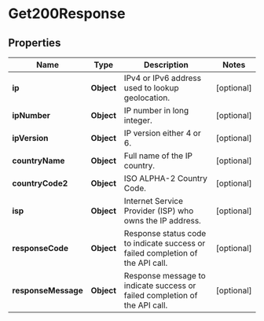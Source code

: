 

# Get200Response


## Properties

| Name | Type | Description | Notes |
|------------ | ------------- | ------------- | -------------|
|**ip** | **Object** | IPv4 or IPv6 address used to lookup geolocation. |  [optional] |
|**ipNumber** | **Object** | IP number in long integer. |  [optional] |
|**ipVersion** | **Object** | IP version either 4 or 6. |  [optional] |
|**countryName** | **Object** | Full name of the IP country. |  [optional] |
|**countryCode2** | **Object** | ISO ALPHA-2 Country Code. |  [optional] |
|**isp** | **Object** | Internet Service Provider (ISP) who owns the IP address. |  [optional] |
|**responseCode** | **Object** | Response status code to indicate success or failed completion of the API call. |  [optional] |
|**responseMessage** | **Object** | Response message to indicate success or failed completion of the API call. |  [optional] |



